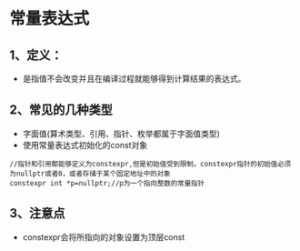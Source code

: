 # 常量表达式
## 1、定义：
+ 是指值不会改变并且在编译过程就能够得到计算结果的表达式。
## 2、常见的几种类型
+ 字面值(算术类型、引用、指针、枚举都属于字面值类型)
+ 使用常量表达式初始化的const对象
```
//指针和引用都能够定义为constexpr,但是初始值受到限制，constexpr指针的初始值必须为nullptr或者0，或者存储于某个固定地址中的对象
constexpr int *p=nullptr;//p为一个指向整数的常量指针
```
## 3、注意点
+ constexpr会将所指向的对象设置为顶层const


